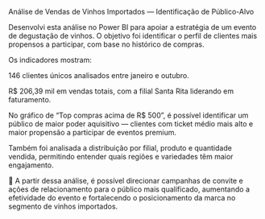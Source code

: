 Análise de Vendas de Vinhos Importados — Identificação de Público-Alvo

Desenvolvi esta análise no Power BI para apoiar a estratégia de um evento de degustação de vinhos. O objetivo foi identificar o perfil de clientes mais propensos a participar, com base no histórico de compras.

Os indicadores mostram:

146 clientes únicos analisados entre janeiro e outubro.

R$ 206,39 mil em vendas totais, com a filial Santa Rita liderando em faturamento.

No gráfico de “Top compras acima de R$ 500”, é possível identificar um público de maior poder aquisitivo — clientes com ticket médio mais alto e maior propensão a participar de eventos premium.

Também foi analisada a distribuição por filial, produto e quantidade vendida, permitindo entender quais regiões e variedades têm maior engajamento.

🧠 A partir dessa análise, é possível direcionar campanhas de convite e ações de relacionamento para o público mais qualificado, aumentando a efetividade do evento e fortalecendo o posicionamento da marca no segmento de vinhos importados.
